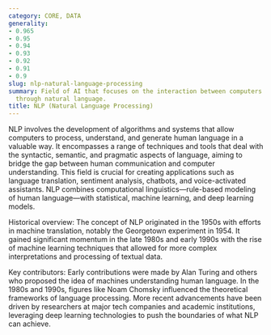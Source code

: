 ```yaml
---
category: CORE, DATA
generality:
- 0.965
- 0.95
- 0.94
- 0.93
- 0.92
- 0.91
- 0.9
slug: nlp-natural-language-processing
summary: Field of AI that focuses on the interaction between computers and humans
  through natural language.
title: NLP (Natural Language Processing)
---
```


NLP involves the development of algorithms and systems that allow computers to process, understand, and generate human language in a valuable way. It encompasses a range of techniques and tools that deal with the syntactic, semantic, and pragmatic aspects of language, aiming to bridge the gap between human communication and computer understanding. This field is crucial for creating applications such as language translation, sentiment analysis, chatbots, and voice-activated assistants. NLP combines computational linguistics—rule-based modeling of human language—with statistical, machine learning, and deep learning models.

Historical overview: The concept of NLP originated in the 1950s with efforts in machine translation, notably the Georgetown experiment in 1954. It gained significant momentum in the late 1980s and early 1990s with the rise of machine learning techniques that allowed for more complex interpretations and processing of textual data.

Key contributors: Early contributions were made by Alan Turing and others who proposed the idea of machines understanding human language. In the 1980s and 1990s, figures like Noam Chomsky influenced the theoretical frameworks of language processing. More recent advancements have been driven by researchers at major tech companies and academic institutions, leveraging deep learning technologies to push the boundaries of what NLP can achieve.